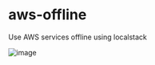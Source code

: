 # aws-offline
Use AWS services offline using localstack

![image](https://user-images.githubusercontent.com/6856894/120878992-c9dbc680-c5dd-11eb-9b6b-797307e6d792.png)

